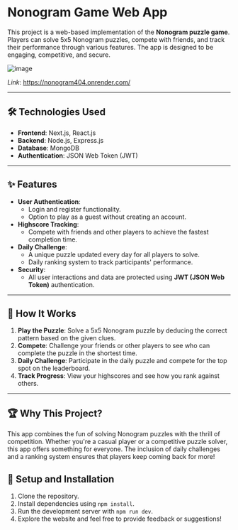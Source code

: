 # Nonogram Game Web App

This project is a web-based implementation of the **Nonogram puzzle game**. Players can solve 5x5 Nonogram puzzles, compete with friends, and track their performance through various features. The app is designed to be engaging, competitive, and secure.

![image](https://github.com/user-attachments/assets/5980f207-889b-4f1a-a902-20a7d4a53c7c)


*Link*: https://nonogram404.onrender.com/

---

## 🛠️ Technologies Used

- **Frontend**: Next.js, React.js
- **Backend**: Node.js, Express.js
- **Database**: MongoDB
- **Authentication**: JSON Web Token (JWT)

---

## ✨ Features

- **User Authentication**:
  - Login and register functionality.
  - Option to play as a guest without creating an account.
- **Highscore Tracking**:
  - Compete with friends and other players to achieve the fastest completion time.
- **Daily Challenge**:
  - A unique puzzle updated every day for all players to solve.
  - Daily ranking system to track participants' performance.
- **Security**:
  - All user interactions and data are protected using **JWT (JSON Web Token)** authentication.

---

## 🚀 How It Works

1. **Play the Puzzle**: Solve a 5x5 Nonogram puzzle by deducing the correct pattern based on the given clues.
2. **Compete**: Challenge your friends or other players to see who can complete the puzzle in the shortest time.
3. **Daily Challenge**: Participate in the daily puzzle and compete for the top spot on the leaderboard.
4. **Track Progress**: View your highscores and see how you rank against others.

---

## 🏆 Why This Project?

This app combines the fun of solving Nonogram puzzles with the thrill of competition. Whether you're a casual player or a competitive puzzle solver, this app offers something for everyone. The inclusion of daily challenges and a ranking system ensures that players keep coming back for more!

## 🔧 Setup and Installation
1. Clone the repository.
2. Install dependencies using `npm install`.
3. Run the development server with `npm run dev`.
4. Explore the website and feel free to provide feedback or suggestions!
